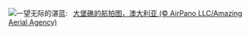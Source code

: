 ![](https://www.bing.com/th?id=OHR.ReefAwareness_ZH-CN8840949729_UHD.jpg&w=1000)一望无际的湛蓝:&nbsp;&ensp;[大堡礁的航拍图，澳大利亚 (© AirPano LLC/Amazing Aerial Agency)](https://www.bing.com/th?id=OHR.ReefAwareness_ZH-CN8840949729_UHD.jpg)
<br><br/>
